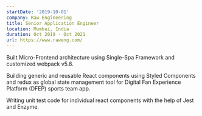 ```yaml
---
startDate: '2019-10-01'
company: Raw Engineering
title: Senior Application Engineer
location: Mumbai, India
duration: Oct 2019 - Oct 2021
url: https://www.raweng.com/
---
```


Built Micro-Frontend architecture using Single-Spa Framework and customized webpack v5.8.

Building generic and reusable React components using Styled Components and redux as global state management tool for Digital Fan Experience Platform (DFEP) sports team app. 

Writing unit test code for individual react components with the help of Jest and Enzyme.